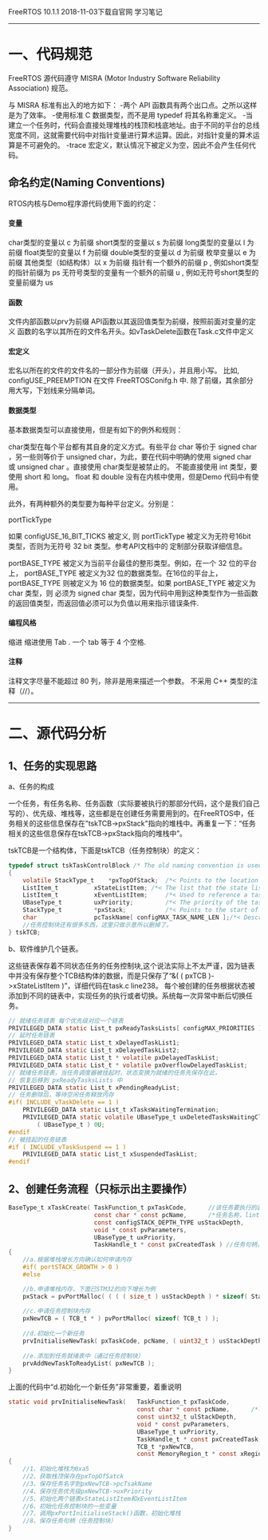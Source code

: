 FreeRTOS 10.1.1 2018-11-03下载自官网
学习笔记

---

# 一、代码规范
FreeRTOS 源代码遵守 MISRA (Motor Industry Software Reliability Association) 规范。

与 MISRA 标准有出入的地方如下：
-两个 API 函数具有两个出口点。之所以这样是为了效率。 
-使用标准 C 数据类型，而不是用 typedef 将其名称重定义。
-当建立一个任务时，代码会直接处理堆栈的栈顶和栈底地址。由于不同的平台的总线宽度不同，这就需要代码中对指针变量进行算术运算。因此，对指针变量的算术运算是不可避免的。
-trace 宏定义，默认情况下被定义为空，因此不会产生任何代码。

## 命名约定(Naming Conventions)

RTOS内核与Demo程序源代码使用下面的约定：

#### 变量
char类型的变量以 c 为前缀
short类型的变量以 s 为前缀 
long类型的变量以 l 为前缀 
float类型的变量以 f 为前缀 
double类型的变量以 d 为前缀 
枚举变量以 e 为前缀 
其他类型（如结构体）以 x 为前缀 
指针有一个额外的前缀 p , 例如short类型的指针前缀为 ps 
无符号类型的变量有一个额外的前缀 u , 例如无符号short类型的变量前缀为 us


#### 函数
文件内部函数以prv为前缀 
API函数以其返回值类型为前缀，按照前面对变量的定义 
函数的名字以其所在的文件名开头。如vTaskDelete函数在Task.c文件中定义 

#### 宏定义
宏名以所在的文件的文件名的一部分作为前缀（开头），并且用小写。 
比如, configUSE_PREEMPTION 在文件 FreeRTOSConifg.h 中. 
除了前缀，其余部分用大写，下划线来分隔单词。

#### 数据类型

基本数据类型可以直接使用，但是有如下的例外和规则：

char类型在每个平台都有其自身的定义方式。有些平台 char 等价于 signed char ，另一些则等价于 unsigned char，为此，要在代码中明确的使用 signed char 或 unsigned char 。直接使用 char类型是被禁止的。
不能直接使用 int 类型，要使用 short 和 long。
 float 和 double 没有在内核中使用，但是Demo 代码中有使用。

此外，有两种额外的类型要为每种平台定义。分别是：

portTickType

如果 configUSE_16_BIT_TICKS 被定义, 则 portTickType 被定义为无符号16bit 类型，否则为无符号 32 bit 类型。参考API文档中的 定制部分获取详细信息。


portBASE_TYPE
被定义为当前平台最佳的整形类型。例如，在一个 32 位的平台上， portBASE_TYPE 被定义为32 位的数据类型。在16位的平台上， portBASE_TYPE 则被定义为 16 位的数据类型。如果 portBASE_TYPE 被定义为 char 类型，则 必须为 signed char  类型，因为代码中用到这种类型作为一些函数的返回值类型，而返回值必须可以为负值以用来指示错误条件.

#### 编程风格
缩进
缩进使用 Tab . 一个 tab 等于 4 个空格.

#### 注释 
注释文字尽量不能超过 80 列，除非是用来描述一个参数。 
不采用 C++ 类型的注释（//）。 

---
# 二、源代码分析
## 1、任务的实现思路
a、任务的构成

一个任务，有任务名称、任务函数（实际要被执行的那部分代码，这个是我们自己写的）、优先级、堆栈等，这些都是在创建任务需要用到的。在FreeRTOS中，任务相关的这些信息保存在"tskTCB->pxStack"指向的堆栈中。再重复一下：“任务相关的这些信息保存在tskTCB->pxStack指向的堆栈中”。

tskTCB是一个结构体，下面是tskTCB（任务控制块）的定义：
```c
typedef struct tskTaskControlBlock /* The old naming convention is used to prevent breaking kernel aware debuggers. */
{
	volatile StackType_t	*pxTopOfStack;	/*< Points to the location of the last item placed on the tasks stack.  THIS MUST BE THE FIRST MEMBER OF THE TCB STRUCT. */
	ListItem_t			xStateListItem;	/*< The list that the state list item of a task is reference from denotes the state of that task (Ready, Blocked, Suspended ). */
	ListItem_t			xEventListItem;		/*< Used to reference a task from an event list. */
	UBaseType_t			uxPriority;			/*< The priority of the task.  0 is the lowest priority. */
	StackType_t			*pxStack;			/*< Points to the start of the stack. */
	char				pcTaskName[ configMAX_TASK_NAME_LEN ];/*< Descriptive name given to the task when created.  Facilitates debugging only. */ /*lint !e971 Unqualified char types are allowed for strings and single characters only. */
    //任务控制块还有很多东西，这里只做示意所以删掉了。
} tskTCB;
```

b、软件维护几个链表。

这些链表保存着不同状态任务的任务控制块,这个说法实际上不太严谨，因为链表中并没有保存整个TCB结构体的数据，而是只保存了“&( ( pxTCB )->xStateListItem )”，详细代码在task.c line238。
每个被创建的任务根据状态被添加到不同的链表中，实现任务的执行或者切换。系统每一次异常中断后切换任务。

```c
// 就绪任务链表 每个优先级对应一个链表
PRIVILEGED_DATA static List_t pxReadyTasksLists[ configMAX_PRIORITIES ];
// 延时任务链表
PRIVILEGED_DATA static List_t xDelayedTaskList1;                        
PRIVILEGED_DATA static List_t xDelayedTaskList2;                        
PRIVILEGED_DATA static List_t * volatile pxDelayedTaskList;
PRIVILEGED_DATA static List_t * volatile pxOverflowDelayedTaskList;
// 就绪任务链表，当任务调度器被挂起时，状态变换为就绪的任务先保存在此， 
// 恢复后移到 pxReadyTasksLists 中
PRIVILEGED_DATA static List_t xPendingReadyList;                
// 任务删除后，等待空闲任务释放内存
#if( INCLUDE_vTaskDelete == 1 )
    PRIVILEGED_DATA static List_t xTasksWaitingTermination;
    PRIVILEGED_DATA static volatile UBaseType_t uxDeletedTasksWaitingCleanUp = 
        ( UBaseType_t ) 0U;
#endif
// 被挂起的任务链表
#if ( INCLUDE_vTaskSuspend == 1 )
    PRIVILEGED_DATA static List_t xSuspendedTaskList;                   
#endif
```

## 2、创建任务流程（只标示出主要操作）

```c
BaseType_t xTaskCreate(	TaskFunction_t pxTaskCode,      //该任务要执行的函数名
                        const char * const pcName,		/*任务名称，lint !e971 Unqualified char types are allowed for strings and single characters only. */
                        const configSTACK_DEPTH_TYPE usStackDepth,      //任务堆栈大小  
                        void * const pvParameters,
                        UBaseType_t uxPriority,
                        TaskHandle_t * const pxCreatedTask ) //任务句柄，通过该句柄可以引用创建的任务。
{
    //a.根据堆栈增长方向确认如何申请内存
    #if( portSTACK_GROWTH > 0 )
    #else

    //b.申请堆栈内存，下面已STM32的向下增长为例
    pxStack = pvPortMalloc( ( ( ( size_t ) usStackDepth ) * sizeof( StackType_t ) ) ); 
    
    //c.申请任务控制块内存
    pxNewTCB = ( TCB_t * ) pvPortMalloc( sizeof( TCB_t ) );   
    
    //d.初始化一个新任务
    prvInitialiseNewTask( pxTaskCode, pcName, ( uint32_t ) usStackDepth, pvParameters, uxPriority, pxCreatedTask, pxNewTCB, NULL );
	
    //e.添加到任务就绪表中（通过任务控制块）    
    prvAddNewTaskToReadyList( pxNewTCB );
}                            
```                        

上面的代码中“d.初始化一个新任务”非常重要，着重说明

```c
static void prvInitialiseNewTask( 	TaskFunction_t pxTaskCode,
									const char * const pcName,		/*lint !e971 Unqualified char types are allowed for strings and single characters only. */
									const uint32_t ulStackDepth,
									void * const pvParameters,
									UBaseType_t uxPriority,
									TaskHandle_t * const pxCreatedTask,
									TCB_t *pxNewTCB,
									const MemoryRegion_t * const xRegions )
{
    //1、初始化堆栈为0xa5
    //2、获取栈顶保存在pxTopOfSatck
    //3、保存任务名字到pxNewTCB->pcTsakName
    //4、保存任务优先级pxNewTCB->uxPriority
    //5、初始化两个链表xStateListItem和xEventListItem
    //6、初始化任务控制块的一些变量
    //7、调用pxPortInitialiseStack()函数，初始化堆栈
    //8、保存任务句柄（任务控制块）
}                                    
```